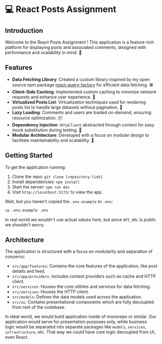 # 💻 React Posts Assignment

## Introduction

Welcome to the React Posts Assignment ! This application is a feature-rich platform for displaying posts and associated comments, designed with performance and scalability in mind. 🚀

## Features

- **Data Fetching Library**: Created a custom library inspired by my open source npm package [react-query-factory](https://www.npmjs.com/package/react-query-factory) for efficient data fetching. 🛠️
- **Client-Side Caching**: Implemented custom caching to minimize network requests and enhance user experience. 💾
- **Virtualized Posts List**: Virtualization techniques used for rendering posts list to handle large datasets without pagination. 📜
- **Lazy Loading**: Comments and users are loaded on-demand, ensuring resource optimization. 📦
- **Dependency Injection**: `HttpClient` abstracted through context for easy mock substitution during testing. 🔄
- **Modular Architecture**: Developed with a focus on modular design to facilitate maintainability and scalability. 🧩

## Getting Started

To get the application running:

1. Clone the repo: `git clone [repository-link]`
2. Install dependencies: `npm install`
3. Start the server: `npm run dev`
4. Visit `http://localhost:5173/` to view the app.

Wait, but you haven't copied the `.env.example` to `.env`:

```sh
cp .env.example .env
```

In real world we wouldn't use actual values here, but since `API_URL` is public we shouldn't worry.

## Architecture

The application is structured with a focus on modularity and separation of concerns:

- `src/app/features`: Contains the core features of the application, like post details and feed.
- `src/app/providers`: Includes context providers such as cache and HTTP client.
- `src/services`: Houses the core utilities and services for data fetching.
- `src/services`: Houses the HTTP client.
- `src/models`: Defines the data models used across the application.
- `src/ui`: Contains presentational components which are fully decoupled from rest of the codebase.


In ideal world, we would build application inside of monorepo or similar. Our application would serve for presentation purposes only, while business logic would be separated into separate packages like `models`, `services`, `infrastructure`, etc. That way we could have core logic decoupled from UI, even React.
